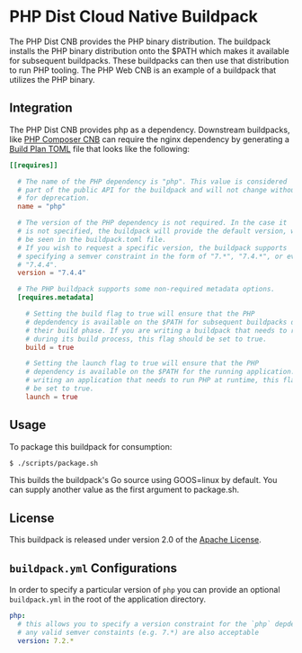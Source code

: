 # PHP Dist Cloud Native Buildpack

The PHP Dist CNB provides the PHP binary distribution. The buildpack installs
the PHP binary distribution onto the $PATH which makes it available for
subsequent buildpacks. These buildpacks can then use that distribution to run
PHP tooling. The PHP Web CNB is an example of a buildpack that utilizes the PHP
binary.

## Integration

The PHP Dist CNB provides php as a dependency. Downstream buildpacks, like
[PHP Composer CNB](https://github.com/paketo-buildpacks/php-composer) can require the nginx
dependency by generating a [Build Plan
TOML](https://github.com/buildpacks/spec/blob/master/buildpack.md#build-plan-toml)
file that looks like the following:

```toml
[[requires]]

  # The name of the PHP dependency is "php". This value is considered
  # part of the public API for the buildpack and will not change without a plan
  # for deprecation.
  name = "php"

  # The version of the PHP dependency is not required. In the case it
  # is not specified, the buildpack will provide the default version, which can
  # be seen in the buildpack.toml file.
  # If you wish to request a specific version, the buildpack supports
  # specifying a semver constraint in the form of "7.*", "7.4.*", or even
  # "7.4.4".
  version = "7.4.4"

  # The PHP buildpack supports some non-required metadata options.
  [requires.metadata]

    # Setting the build flag to true will ensure that the PHP
    # depdendency is available on the $PATH for subsequent buildpacks during
    # their build phase. If you are writing a buildpack that needs to run PHP
    # during its build process, this flag should be set to true.
    build = true

    # Setting the launch flag to true will ensure that the PHP
    # dependency is available on the $PATH for the running application. If you are
    # writing an application that needs to run PHP at runtime, this flag should
    # be set to true.
    launch = true
```

## Usage

To package this buildpack for consumption:

```bash
$ ./scripts/package.sh
```

This builds the buildpack's Go source using GOOS=linux by default. You can supply another value as the first argument to package.sh.

## License
This buildpack is released under version 2.0 of the [Apache License][a].

[a]: http://www.apache.org/licenses/LICENSE-2.0

## `buildpack.yml` Configurations

In order to specify a particular version of `php` you can
provide an optional `buildpack.yml` in the root of the application directory.
```yaml
php:
  # this allows you to specify a version constraint for the `php` depdendency
  # any valid semver constaints (e.g. 7.*) are also acceptable
  version: 7.2.*
```
